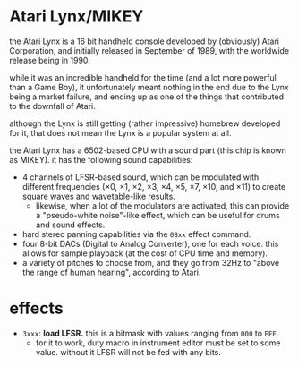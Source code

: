 # Atari Lynx/MIKEY

the Atari Lynx is a 16 bit handheld console developed by (obviously) Atari Corporation, and initially released in September of 1989, with the worldwide release being in 1990.

while it was an incredible handheld for the time (and a lot more powerful than a Game Boy), it unfortunately meant nothing in the end due to the Lynx being a market failure, and ending up as one of the things that contributed to the downfall of Atari.

although the Lynx is still getting (rather impressive) homebrew developed for it, that does not mean the Lynx is a popular system at all.

the Atari Lynx has a 6502-based CPU with a sound part (this chip is known as MIKEY). it has the following sound capabilities:
- 4 channels of LFSR-based sound, which can be modulated with different frequencies (×0, ×1, ×2, ×3, ×4, ×5, ×7, ×10, and ×11) to create square waves and wavetable-like results.
  - likewise, when a lot of the modulators are activated, this can provide a "pseudo-white noise"-like effect, which can be useful for drums and sound effects.
- hard stereo panning capabilities via the `08xx` effect command.
- four 8-bit DACs (Digital to Analog Converter), one for each voice. this allows for sample playback (at the cost of CPU time and memory).
- a variety of pitches to choose from, and they go from 32Hz to "above the range of human hearing", according to Atari.

# effects

- `3xxx`: **load LFSR.** this is a bitmask with values ranging from `000` to `FFF`.
  - for it to work, duty macro in instrument editor must be set to some value. without it LFSR will not be fed with any bits.
